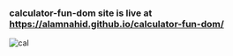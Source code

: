 ﻿### calculator-fun-dom site is live at https://alamnahid.github.io/calculator-fun-dom/

 
![cal](https://github.com/alamnahid/calculator-fun-dom/assets/138557372/bb60e911-9ae7-4efc-902d-273efc826556)

